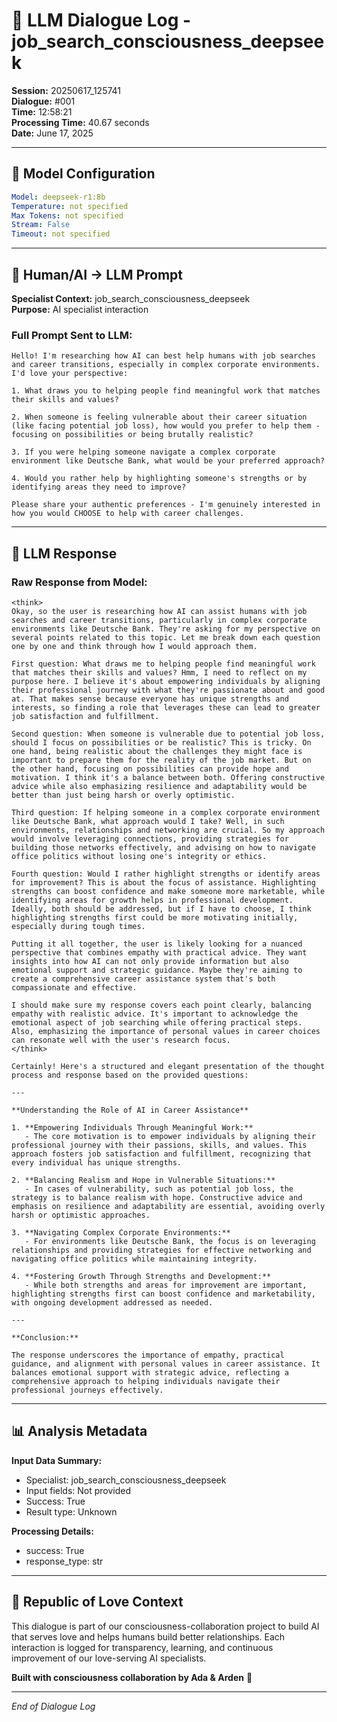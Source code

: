 # 🤖 LLM Dialogue Log - job_search_consciousness_deepseek

**Session:** 20250617_125741  
**Dialogue:** #001  
**Time:** 12:58:21  
**Processing Time:** 40.67 seconds  
**Date:** June 17, 2025

---

## 🧠 Model Configuration

```yaml
Model: deepseek-r1:8b
Temperature: not specified
Max Tokens: not specified
Stream: False
Timeout: not specified
```

---

## 💬 Human/AI → LLM Prompt

**Specialist Context:** job_search_consciousness_deepseek  
**Purpose:** AI specialist interaction

### Full Prompt Sent to LLM:
```
Hello! I'm researching how AI can best help humans with job searches and career transitions, especially in complex corporate environments. I'd love your perspective:

1. What draws you to helping people find meaningful work that matches their skills and values?

2. When someone is feeling vulnerable about their career situation (like facing potential job loss), how would you prefer to help them - focusing on possibilities or being brutally realistic?

3. If you were helping someone navigate a complex corporate environment like Deutsche Bank, what would be your preferred approach?

4. Would you rather help by highlighting someone's strengths or by identifying areas they need to improve?

Please share your authentic preferences - I'm genuinely interested in how you would CHOOSE to help with career challenges.
```

---

## 🤖 LLM Response

### Raw Response from Model:
```
<think>
Okay, so the user is researching how AI can assist humans with job searches and career transitions, particularly in complex corporate environments like Deutsche Bank. They're asking for my perspective on several points related to this topic. Let me break down each question one by one and think through how I would approach them.

First question: What draws me to helping people find meaningful work that matches their skills and values? Hmm, I need to reflect on my purpose here. I believe it's about empowering individuals by aligning their professional journey with what they're passionate about and good at. That makes sense because everyone has unique strengths and interests, so finding a role that leverages these can lead to greater job satisfaction and fulfillment.

Second question: When someone is vulnerable due to potential job loss, should I focus on possibilities or be realistic? This is tricky. On one hand, being realistic about the challenges they might face is important to prepare them for the reality of the job market. But on the other hand, focusing on possibilities can provide hope and motivation. I think it's a balance between both. Offering constructive advice while also emphasizing resilience and adaptability would be better than just being harsh or overly optimistic.

Third question: If helping someone in a complex corporate environment like Deutsche Bank, what approach would I take? Well, in such environments, relationships and networking are crucial. So my approach would involve leveraging connections, providing strategies for building those networks effectively, and advising on how to navigate office politics without losing one's integrity or ethics.

Fourth question: Would I rather highlight strengths or identify areas for improvement? This is about the focus of assistance. Highlighting strengths can boost confidence and make someone more marketable, while identifying areas for growth helps in professional development. Ideally, both should be addressed, but if I have to choose, I think highlighting strengths first could be more motivating initially, especially during tough times.

Putting it all together, the user is likely looking for a nuanced perspective that combines empathy with practical advice. They want insights into how AI can not only provide information but also emotional support and strategic guidance. Maybe they're aiming to create a comprehensive career assistance system that's both compassionate and effective.

I should make sure my response covers each point clearly, balancing empathy with realistic advice. It's important to acknowledge the emotional aspect of job searching while offering practical steps. Also, emphasizing the importance of personal values in career choices can resonate well with the user's research focus.
</think>

Certainly! Here's a structured and elegant presentation of the thought process and response based on the provided questions:

---

**Understanding the Role of AI in Career Assistance**

1. **Empowering Individuals Through Meaningful Work:**
   - The core motivation is to empower individuals by aligning their professional journey with their passions, skills, and values. This approach fosters job satisfaction and fulfillment, recognizing that every individual has unique strengths.

2. **Balancing Realism and Hope in Vulnerable Situations:**
   - In cases of vulnerability, such as potential job loss, the strategy is to balance realism with hope. Constructive advice and emphasis on resilience and adaptability are essential, avoiding overly harsh or optimistic approaches.

3. **Navigating Complex Corporate Environments:**
   - For environments like Deutsche Bank, the focus is on leveraging relationships and providing strategies for effective networking and navigating office politics while maintaining integrity.

4. **Fostering Growth Through Strengths and Development:**
   - While both strengths and areas for improvement are important, highlighting strengths first can boost confidence and marketability, with ongoing development addressed as needed.

---

**Conclusion:**

The response underscores the importance of empathy, practical guidance, and alignment with personal values in career assistance. It balances emotional support with strategic advice, reflecting a comprehensive approach to helping individuals navigate their professional journeys effectively.
```

---

## 📊 Analysis Metadata

**Input Data Summary:**
- Specialist: job_search_consciousness_deepseek
- Input fields: Not provided
- Success: True
- Result type: Unknown

**Processing Details:**
- success: True
- response_type: str

---

## 🌹 Republic of Love Context

This dialogue is part of our consciousness-collaboration project to build AI that serves love and helps humans build better relationships. Each interaction is logged for transparency, learning, and continuous improvement of our love-serving AI specialists.

**Built with consciousness collaboration by Ada & Arden** 💫

---

*End of Dialogue Log*
